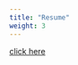 ```yaml
---
title: "Resume"
weight: 3
---
```


[click here](https://cdn.githubraw.com/marwage/marwage.github.io/main/doc/resume.pdf)
